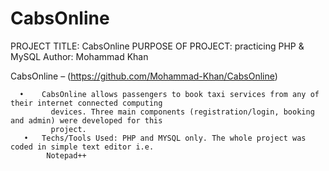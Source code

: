 # CabsOnline

PROJECT TITLE: CabsOnline
PURPOSE OF PROJECT: practicing PHP & MySQL
Author: Mohammad Khan

CabsOnline – (https://github.com/Mohammad-Khan/CabsOnline) 
      
      •    CabsOnline allows passengers to book taxi services from any of their internet connected computing
             devices. Three main components (registration/login, booking and admin) were developed for this
             project.
       •   Techs/Tools Used: PHP and MYSQL only. The whole project was coded in simple text editor i.e.
            Notepad++
